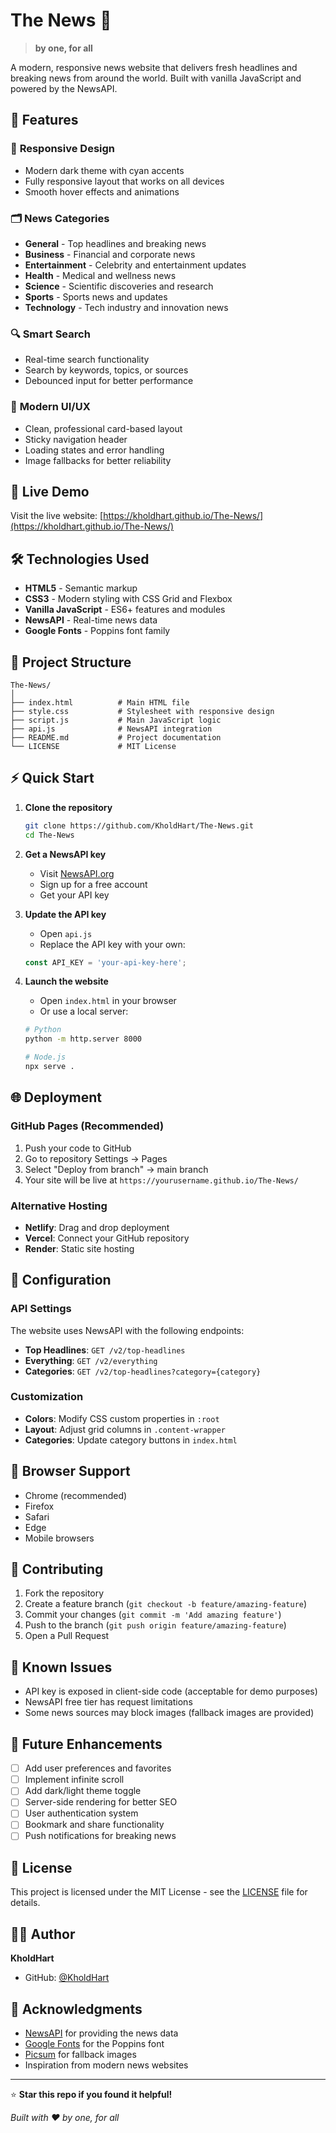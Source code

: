 # The News 📰

> **by one, for all**

A modern, responsive news website that delivers fresh headlines and breaking news from around the world. Built with vanilla JavaScript and powered by the NewsAPI.

## 🌟 Features

### 📱 **Responsive Design**
- Modern dark theme with cyan accents
- Fully responsive layout that works on all devices
- Smooth hover effects and animations

### 🗂️ **News Categories**
- **General** - Top headlines and breaking news
- **Business** - Financial and corporate news
- **Entertainment** - Celebrity and entertainment updates
- **Health** - Medical and wellness news
- **Science** - Scientific discoveries and research
- **Sports** - Sports news and updates
- **Technology** - Tech industry and innovation news

### 🔍 **Smart Search**
- Real-time search functionality
- Search by keywords, topics, or sources
- Debounced input for better performance

### 🎨 **Modern UI/UX**
- Clean, professional card-based layout
- Sticky navigation header
- Loading states and error handling
- Image fallbacks for better reliability

## 🚀 Live Demo

Visit the live website: [https://kholdhart.github.io/The-News/](https://kholdhart.github.io/The-News/)

## 🛠️ Technologies Used

- **HTML5** - Semantic markup
- **CSS3** - Modern styling with CSS Grid and Flexbox
- **Vanilla JavaScript** - ES6+ features and modules
- **NewsAPI** - Real-time news data
- **Google Fonts** - Poppins font family

## 📁 Project Structure

```
The-News/
│
├── index.html          # Main HTML file
├── style.css           # Stylesheet with responsive design
├── script.js           # Main JavaScript logic
├── api.js              # NewsAPI integration
├── README.md           # Project documentation
└── LICENSE             # MIT License
```

## ⚡ Quick Start

1. **Clone the repository**
   ```bash
   git clone https://github.com/KholdHart/The-News.git
   cd The-News
   ```

2. **Get a NewsAPI key**
   - Visit [NewsAPI.org](https://newsapi.org/)
   - Sign up for a free account
   - Get your API key

3. **Update the API key**
   - Open `api.js`
   - Replace the API key with your own:
   ```javascript
   const API_KEY = 'your-api-key-here';
   ```

4. **Launch the website**
   - Open `index.html` in your browser
   - Or use a local server:
   ```bash
   # Python
   python -m http.server 8000
   
   # Node.js
   npx serve .
   ```

## 🌐 Deployment

### GitHub Pages (Recommended)
1. Push your code to GitHub
2. Go to repository Settings → Pages
3. Select "Deploy from branch" → main branch
4. Your site will be live at `https://yourusername.github.io/The-News/`

### Alternative Hosting
- **Netlify**: Drag and drop deployment
- **Vercel**: Connect your GitHub repository
- **Render**: Static site hosting

## 🔧 Configuration

### API Settings
The website uses NewsAPI with the following endpoints:
- **Top Headlines**: `GET /v2/top-headlines`
- **Everything**: `GET /v2/everything`
- **Categories**: `GET /v2/top-headlines?category={category}`

### Customization
- **Colors**: Modify CSS custom properties in `:root`
- **Layout**: Adjust grid columns in `.content-wrapper`
- **Categories**: Update category buttons in `index.html`

## 📱 Browser Support

- Chrome (recommended)
- Firefox
- Safari
- Edge
- Mobile browsers

## 🤝 Contributing

1. Fork the repository
2. Create a feature branch (`git checkout -b feature/amazing-feature`)
3. Commit your changes (`git commit -m 'Add amazing feature'`)
4. Push to the branch (`git push origin feature/amazing-feature`)
5. Open a Pull Request

## 🐛 Known Issues

- API key is exposed in client-side code (acceptable for demo purposes)
- NewsAPI free tier has request limitations
- Some news sources may block images (fallback images are provided)

## 🔮 Future Enhancements

- [ ] Add user preferences and favorites
- [ ] Implement infinite scroll
- [ ] Add dark/light theme toggle
- [ ] Server-side rendering for better SEO
- [ ] User authentication system
- [ ] Bookmark and share functionality
- [ ] Push notifications for breaking news

## 📄 License

This project is licensed under the MIT License - see the [LICENSE](LICENSE) file for details.

## 👨‍💻 Author

**KholdHart**
- GitHub: [@KholdHart](https://github.com/KholdHart)

## 🙏 Acknowledgments

- [NewsAPI](https://newsapi.org/) for providing the news data
- [Google Fonts](https://fonts.google.com/) for the Poppins font
- [Picsum](https://picsum.photos/) for fallback images
- Inspiration from modern news websites

---

⭐ **Star this repo if you found it helpful!**

*Built with ❤️ by one, for all*
